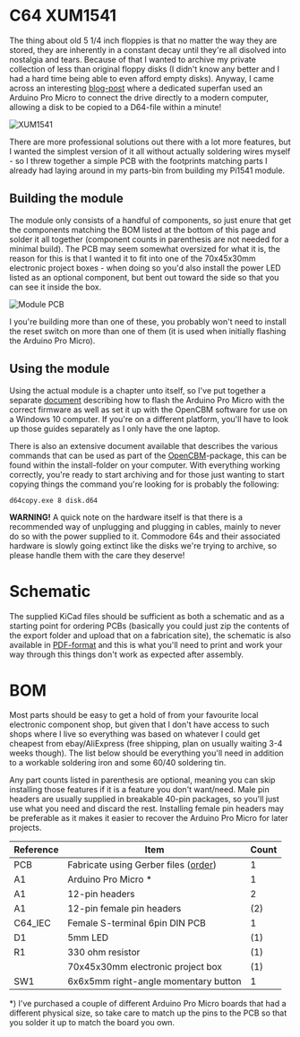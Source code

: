 # C64 XUM1541

The thing about old 5 1/4 inch floppies is that no matter the way they are stored, they are inherently in a constant decay until they're all disolved into nostalgia and tears. Because of that I wanted to archive my private collection of less than original floppy disks (I didn't know any better and I had a hard time being able to even afford empty disks). Anyway, I came across an interesting [blog-post](https://myoldcomputer.nl/commodore-64/xum1541-promicro/) where a dedicated superfan used an Arduino Pro Micro to connect the drive directly to a modern computer, allowing a disk to be copied to a D64-file within a minute!

![XUM1541](https://github.com/tebl/C64-XUM1541/raw/master/gallery/2020-06-20%2023.25.41.jpg)

There are more professional solutions out there with a lot more features, but I wanted the simplest version of it all without actually soldering wires myself - so I threw together a simple PCB with the footprints matching parts I already had laying around in my parts-bin from building my Pi1541 module.

## Building the module
The module only consists of a handful of components, so just enure that get the components matching the BOM listed at the bottom of this page and solder it all together (component counts in parenthesis are not needed for a minimal build). The PCB may seem somewhat oversized for what it is, the reason for this is that I wanted it to fit into one of the 70x45x30mm electronic project boxes - when doing so you'd also install the power LED listed as an optional component, but bent out toward the side so that you can see it inside the box.

![Module PCB](https://github.com/tebl/C64-XUM1541/raw/master/gallery/2020-06-20%2020.06.48.jpg)

I you're building more than one of these, you probably won't need to install the reset switch on more than one of them (it is used when initially flashing the Arduino Pro Micro).

## Using the module
Using the actual module is a chapter unto itself, so I've put together a separate [document](https://github.com/tebl/C64-XUM1541/blob/master/documentation/firmware.md) describing how to flash the Arduino Pro Micro with the correct firmware as well as set it up with the OpenCBM software for use on a Windows 10 computer. If you're on a different platform, you'll have to look up those guides separately as I only have the one laptop.

There is also an extensive document available that describes the various commands that can be used as part of the [OpenCBM](https://spiro.trikaliotis.net/opencbm#download)-package, this can be found within the install-folder on your computer. With everything working correctly, you're ready to start archiving and for those just wanting to start copying things the command you're looking for is probably the following:
```
d64copy.exe 8 disk.d64
```

**WARNING!** A quick note on the hardware itself is that there is a recommended way of unplugging and plugging in cables, mainly to never do so with the power supplied to it. Commodore 64s and their associated hardware is slowly going extinct like the disks we're trying to archive, so please handle them with the care they deserve!

# Schematic
The supplied KiCad files should be sufficient as both a schematic and as a  starting point for ordering PCBs (basically you could just zip the contents of the export folder and upload that on a fabrication site), the schematic is also available in [PDF-format](https://github.com/tebl/C64-XUM1541/raw/master/C64%20XUM1541/export/C64%20XUM1541.pdf) and this is what you'll need to print and work your way through this things don't work as expected after assembly.

# BOM
Most parts should be easy to get a hold of from your favourite local electronic component shop, but given that I don't have access to such shops where I live so everything was based on whatever I could get cheapest from ebay/AliExpress (free shipping, plan on usually waiting 3-4 weeks though). The list below should be everything you'll need in addition to a workable soldering iron and some 60/40 soldering tin.

Any part counts listed in parenthesis are optional, meaning you can skip installing those features if it is a feature you don't want/need. Male pin headers are usually supplied in breakable 40-pin packages, so you'll just use what you need and discard the rest. Installing female pin headers may be preferable as it makes it easier to recover the Arduino Pro Micro for later projects.

| Reference    | Item                                  | Count |
| ------------ | ------------------------------------- | ----- |
| PCB          | Fabricate using Gerber files ([order](https://www.pcbway.com?inviteid=88707))          |     1 |
| A1           | Arduino Pro Micro *                    |     1 |
| A1           | 12-pin headers                         |     2 |
| A1           | 12-pin female pin headers              |   (2) |
| C64_IEC      | Female S-terminal 6pin DIN PCB         |     1 |
| D1           | 5mm LED                                |   (1) |    
| R1           | 330 ohm resistor                       |   (1) | 
|              | 70x45x30mm electronic project box      |   (1) |
| SW1          | 6x6x5mm right-angle momentary button   |     1 |

*) I've purchased a couple of different Arduino Pro Micro boards that had a different physical size, so take care to match up the pins to the PCB so that you solder it up to match the board you own. 